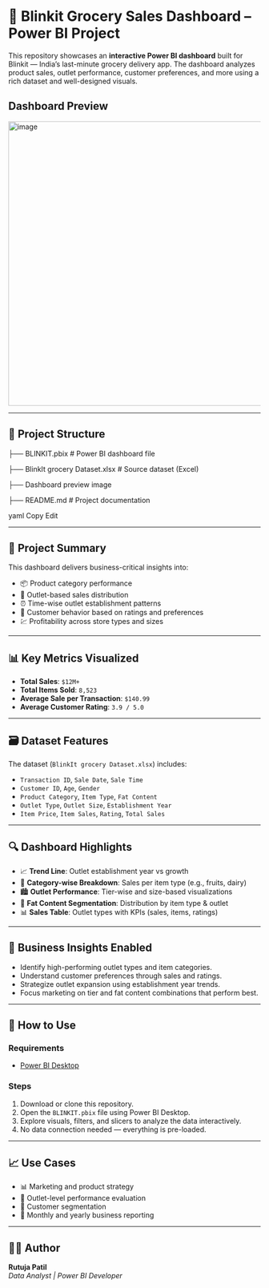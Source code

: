 # 🛒 Blinkit Grocery Sales Dashboard – Power BI Project

This repository showcases an **interactive Power BI dashboard** built for Blinkit — India’s last-minute grocery delivery app. The dashboard analyzes product sales, outlet performance, customer preferences, and more using a rich dataset and well-designed visuals.

## Dashboard Preview
<img width="1017" height="568" alt="image" src="https://github.com/user-attachments/assets/9ef1dac0-a117-4036-a1c9-a2a996db8531" />

---

## 📁 Project Structure

├── BLINKIT.pbix # Power BI dashboard file

├── BlinkIt grocery Dataset.xlsx # Source dataset (Excel)

├── Dashboard preview image

├── README.md # Project documentation

yaml
Copy
Edit

---

## 🧾 Project Summary

This dashboard delivers business-critical insights into:

- 📦 Product category performance
- 🏬 Outlet-based sales distribution
- ⏰ Time-wise outlet establishment patterns
- 👤 Customer behavior based on ratings and preferences
- 💹 Profitability across store types and sizes

---

## 📊 Key Metrics Visualized

- **Total Sales**: `$12M+`
- **Total Items Sold**: `8,523`
- **Average Sale per Transaction**: `$140.99`
- **Average Customer Rating**: `3.9 / 5.0`

---

## 🗃️ Dataset Features

The dataset (`BlinkIt grocery Dataset.xlsx`) includes:

- `Transaction ID`, `Sale Date`, `Sale Time`
- `Customer ID`, `Age`, `Gender`
- `Product Category`, `Item Type`, `Fat Content`
- `Outlet Type`, `Outlet Size`, `Establishment Year`
- `Item Price`, `Item Sales`, `Rating`, `Total Sales`

---

## 🔍 Dashboard Highlights

- 📈 **Trend Line**: Outlet establishment year vs growth
- 🥗 **Category-wise Breakdown**: Sales per item type (e.g., fruits, dairy)
- 🏙️ **Outlet Performance**: Tier-wise and size-based visualizations
- 🧈 **Fat Content Segmentation**: Distribution by item type & outlet
- 📊 **Sales Table**: Outlet types with KPIs (sales, items, ratings)

---

## 🧠 Business Insights Enabled

- Identify high-performing outlet types and item categories.
- Understand customer preferences through sales and ratings.
- Strategize outlet expansion using establishment year trends.
- Focus marketing on tier and fat content combinations that perform best.

---

## 🚀 How to Use

### Requirements
- [Power BI Desktop](https://powerbi.microsoft.com/en-us/desktop/)

### Steps
1. Download or clone this repository.
2. Open the `BLINKIT.pbix` file using Power BI Desktop.
3. Explore visuals, filters, and slicers to analyze the data interactively.
4. No data connection needed — everything is pre-loaded.

---

## 📈 Use Cases

- 📊 Marketing and product strategy
- 🏪 Outlet-level performance evaluation
- 🛒 Customer segmentation
- 🧮 Monthly and yearly business reporting

---

## 🙋‍♀️ Author

**Rutuja Patil**  
*Data Analyst | Power BI Developer*  


  

